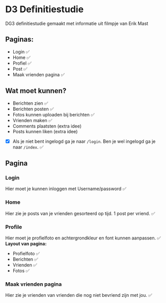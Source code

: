 # D3 Definitiestudie
DG3 definitiestudie gemaakt met informatie uit filmpje van Erik Mast

## Paginas:
* Login ✅
* Home ✅
* Profiel ✅
* Post ✅
* Maak vrienden pagina ✅

## Wat moet kunnen?
- Berichten zien ✅
- Berichten posten ✅
- Fotos kunnen uploaden bij berichten ✅
- Vrienden maken ✅
- Comments plaatsten (extra idee)
- Posts kunnen liken (extra idee)
- [x] Als je niet bent ingelogd ga je naar `/login`. Ben je wel ingelogd ga je naar `/index`. ✅

## Pagina
### Login
Hier moet je kunnen inloggen met Username/password ✅

### Home
Hier zie je posts van je vrienden gesorteerd op tijd. 1 post per vriend. ✅


### Profile
Hier moet je profielfoto en achtergrondkleur en font kunnen aanpassen. ✅
**Layout van pagina:**
- Profielfoto ✅
- Berichten ✅
- Vrienden ✅
- Fotos ✅

### Maak vrienden pagina
Hier zie je vrienden van vrienden die nog niet bevriend zijn met jou. ✅
